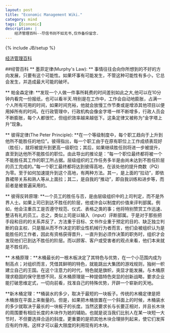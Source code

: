 ```yaml
---
layout: post
title: "Economic Management Wiki."
category: mind 
tags: [Economic]
description: |
    经济管理百科--尽信书则不如无书,仅作备份留念.
---
```

{% include JB/setup %}

[经济管理百科](http://liufei.name/literature/les-belles-lettres.html)

##经管百科
** 墨菲定律(Murphy's Law): ** 事情往往会向你所想到的不好的方向发展，只要有这个可能性。如果坏事有可能发生，不管这种可能性有多小，它总会发生，并造成最大可能的破坏。  

** 帕金森定律: **发现一个人做一件事所耗费的时间差别如此之大,他可以在10分钟内看完一份报纸，也可以看半天.特别是在工作中，工作会自动地膨胀，占满一个人所有可用的时间，如果时间充裕，他就会放慢工作节奏或是增添其他项目以便用掉所有的时间。在行政管理中，行政机构会像金字塔一样不断增多，行政人员会不断膨胀，每个人都很忙，但组织效率越来越低下。这条定律又被称为“金字塔上升”现象。  

** 彼得定律(The Peter Principle): **在一个等级制度中，每个职工趋向于上升到他所不能胜任的地位”。彼得指出，每一个职工由于在原有职位上工作成绩表现好（胜任），就将被提升到更高一级职位；其后，如果继续胜任则将进一步被提升，直至到达他所不能胜任的职位。由此导出的推论是：“每一个职位最终都将被一个不能胜任其工作的职工所占据。层级组织的工作任务多半是由尚未达到不胜任阶层的员工完成的。”每一个职工最终都将达到彼得高地，在该处他的提升商数（PQ）为零。至于如何加速提升到这个高地，有两种方法。其一，是上面的“拉动”，即依靠裙带关系和熟人等从上面拉；其二，是自我的“推动”，即自我训练和进步等，而前者是被普遍采用的。    

** 彼得反转原理: **一个员工的胜任与否，是由层级组织中的上司判定，而不是外界人士。如果上司已到达不胜任的阶层，他或许会以制度的价值来评判部属。例如，他会注重员工是否遵守规范、仪式、表格之类的事；他将特别赞赏工作迅速、整洁有礼的员工。总之，类似上司是以输入（input）评断部属。于是对于那些把手段和目的的关系弄反了，方法重于目标、文书作业重于预定的目的、缺乏独立判断的自主权、只是服从而不作决定的职业性机械行为者而言，他们会被组织认为是能胜任的工作者，因此有资格获得晋升，一直升到必须作决策的职务时，组织才会发现他们已到达不胜任的阶层。而以顾客、客户或受害者的观点来看，他们本来就是不胜任的。  

** 木桶原理：**木桶最长的一根木板决定了其特色与优势，在一个小范围内成为制高点；对组织而言，凭借其鲜明的特色，就能跳出大集团的游戏规则，独树一帜建立自己的王国。在这个注意力的时代，特色就是旗帜，突显才能发展。与木桶原理求稳固的保守思想不同，反木桶原理是一种提倡特色突显的创新战略，要求企业能打破思维定式，一切向前看，找准自己的特殊优势，开辟一个崭新的天地。  

**新木桶定理：**桶装水的多少，取决于最短的一块板子。传统的木桶定律是把木桶放在平面上来衡量的。但是，如果把木桶放置在一个斜面上的时候，木桶装水的多少就取决于最长的一块板子的长度。当然这要求长与长要正相对，并且长木块的周围要有相应长度的木块作为她的辅助。也就是说当我们比别人在某一块短一大节时，不但要选择合适的斜度。更重要的是把其他木块合理排列起来，使它们发挥应有的作用。这样才可以最大限度的利用现有的木块。  


